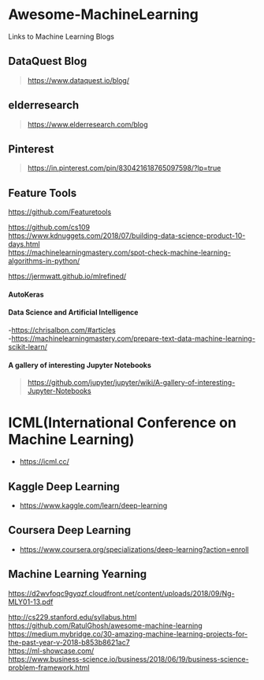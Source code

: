 # Awesome-MachineLearning  
Links to Machine Learning Blogs  

## DataQuest Blog  
> https://www.dataquest.io/blog/  


## elderresearch  
> https://www.elderresearch.com/blog  

## Pinterest  
> https://in.pinterest.com/pin/830421618765097598/?lp=true  

## Feature Tools
https://github.com/Featuretools  

https://github.com/cs109  
https://www.kdnuggets.com/2018/07/building-data-science-product-10-days.html  
https://machinelearningmastery.com/spot-check-machine-learning-algorithms-in-python/  

https://jermwatt.github.io/mlrefined/  

#### AutoKeras


#### Data Science and Artificial Intelligence  
-https://chrisalbon.com/#articles  
-https://machinelearningmastery.com/prepare-text-data-machine-learning-scikit-learn/  

#### A gallery of interesting Jupyter Notebooks
> https://github.com/jupyter/jupyter/wiki/A-gallery-of-interesting-Jupyter-Notebooks

# ICML(International Conference on Machine Learning)  
* https://icml.cc/

## Kaggle Deep Learning  
* https://www.kaggle.com/learn/deep-learning  

## Coursera Deep Learning  
* https://www.coursera.org/specializations/deep-learning?action=enroll  

## Machine Learning Yearning  
https://d2wvfoqc9gyqzf.cloudfront.net/content/uploads/2018/09/Ng-MLY01-13.pdf  


http://cs229.stanford.edu/syllabus.html  
https://github.com/RatulGhosh/awesome-machine-learning  
https://medium.mybridge.co/30-amazing-machine-learning-projects-for-the-past-year-v-2018-b853b8621ac7  
https://ml-showcase.com/  
https://www.business-science.io/business/2018/06/19/business-science-problem-framework.html  

